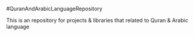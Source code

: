 #QuranAndArabicLanguageRepository

This is an repository for projects & libraries that related to Quran & Arabic language
